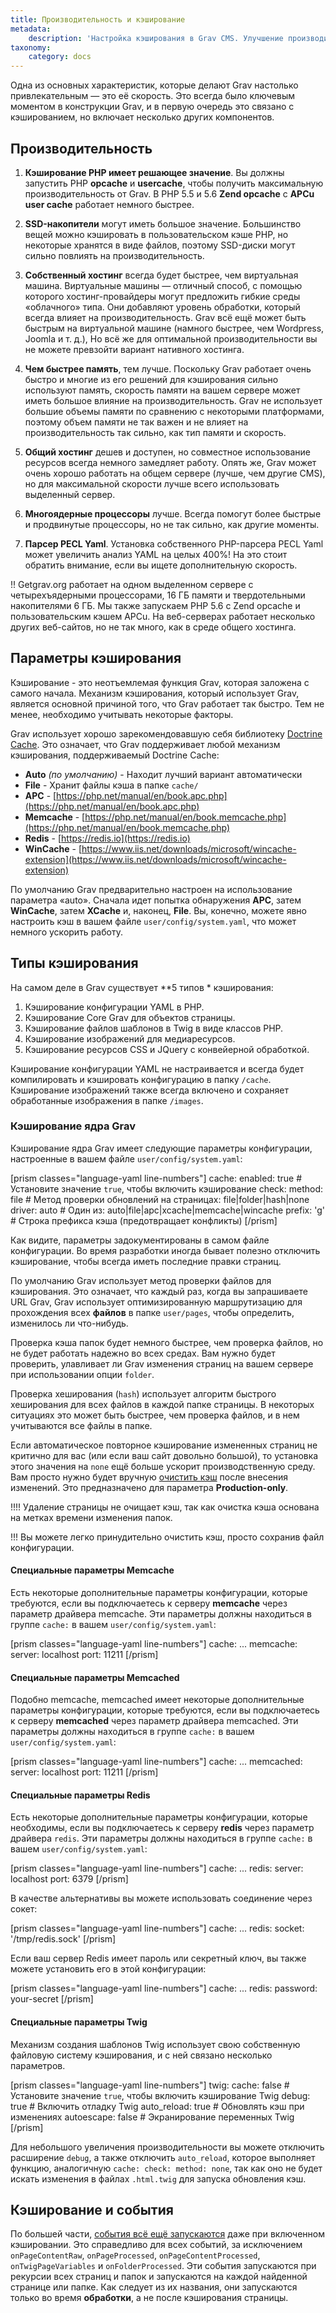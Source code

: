 ```yaml
---
title: Производительность и кэширование
metadata:
    description: 'Настройка кэширования в Grav CMS. Улучшение производительности.'
taxonomy:
    category: docs
---
```


Одна из основных характеристик, которые делают Grav настолько привлекательным — это её скорость. Это всегда было ключевым моментом в конструкции Grav, и в первую очередь это связано с кэшированием, но включает несколько других компонентов.

## Производительность

1. **Кэширование PHP имеет решающее значение**. Вы должны запустить PHP **opcache** и **usercache**, чтобы получить максимальную производительность от Grav. В PHP 5.5 и 5.6 **Zend opcache** с **APCu user cache** работает немного быстрее.

2. **SSD-накопители** могут иметь большое значение. Большинство вещей можно кэшировать в пользовательском кэше PHP, но некоторые хранятся в виде файлов, поэтому SSD-диски могут сильно повлиять на производительность.

3. **Собственный хостинг** всегда будет быстрее, чем виртуальная машина. Виртуальные машины — отличный способ, с помощью которого хостинг-провайдеры могут предложить гибкие среды «облачного» типа. Они добавляют уровень обработки, который всегда влияет на производительность. Grav всё ещё может быть быстрым на виртуальной машине (намного быстрее, чем Wordpress, Joomla и т. д.), Но всё же для оптимальной производительности вы не можете превзойти вариант нативного хостинга.

4. **Чем быстрее память**, тем лучше. Поскольку Grav работает очень быстро и многие из его решений для кэширования сильно используют память, скорость памяти на вашем сервере может иметь большое влияние на производительность. Grav не использует большие объемы памяти по сравнению с некоторыми платформами, поэтому объем памяти не так важен и не влияет на производительность так сильно, как тип памяти и скорость.

5. **Общий хостинг** дешев и доступен, но совместное использование ресурсов всегда немного замедляет работу. Опять же, Grav может очень хорошо работать на общем сервере (лучше, чем другие CMS), но для максимальной скорости лучше всего использовать выделенный сервер.

6. **Многоядерные процессоры** лучше. Всегда помогут более быстрые и продвинутые процессоры, но не так сильно, как другие моменты.

7. **Парсер PECL Yaml**. Установка собственного PHP-парсера PECL Yaml может увеличить анализ YAML на целых 400%! На это стоит обратить внимание, если вы ищете дополнительную скорость.

!! Getgrav.org работает на одном выделенном сервере с четырехъядерными процессорами, 16 ГБ памяти и твердотельными накопителями 6 ГБ. Мы также запускаем PHP 5.6 с Zend opcache и пользовательским кэшем APCu. На веб-серверах работает несколько других веб-сайтов, но не так много, как в среде общего хостинга.

## Параметры кэширования

Кэширование - это неотъемлемая функция Grav, которая заложена с самого начала. Механизм кэширования, который использует Grav, является основной причиной того, что Grav работает так быстро. Тем не менее, необходимо учитывать некоторые факторы.

Grav использует хорошо зарекомендовавшую себя библиотеку [Doctrine Cache](https://www.doctrine-project.org/projects/doctrine-cache/en/latest/index.html). Это означает, что Grav поддерживает любой механизм кэширования, поддерживаемый Doctrine Cache:

* **Auto** _(по умолчанию)_ - Находит лучший вариант автоматически
* **File** - Хранит файлы кэша в папке `cache/`
* **APC** - [https://php.net/manual/en/book.apc.php](https://php.net/manual/en/book.apc.php)
* **Memcache** - [https://php.net/manual/en/book.memcache.php](https://php.net/manual/en/book.memcache.php)
* **Redis** - [https://redis.io](https://redis.io)
* **WinCache** - [https://www.iis.net/downloads/microsoft/wincache-extension](https://www.iis.net/downloads/microsoft/wincache-extension)

По умолчанию Grav предварительно настроен на использование параметра «auto». Сначала идет попытка обнаружения **APC**, затем **WinCache**, затем **XCache** и, наконец, **File**. Вы, конечно, можете явно настроить кэш в вашем файле `user/config/system.yaml`, что может немного ускорить работу.

## Типы кэширования

На самом деле в Grav существует **5 типов * кэширования:

1. Кэширование конфигурации YAML в PHP.
2. Кэширование Core Grav для объектов страницы.
3. Кэширование файлов шаблонов в Twig в виде классов PHP.
4. Кэширование изображений для медиаресурсов.
5. Кэширование ресурсов CSS и JQuery с конвейерной обработкой.

Кэширование конфигурации YAML не настраивается и всегда будет компилировать и кэшировать конфигурацию в папку `/cache`. Кэширование изображений также всегда включено и сохраняет обработанные изображения в папке `/images`.

### Кэширование ядра Grav

Кэширование ядра Grav имеет следующие параметры конфигурации, настроенные в вашем файле `user/config/system.yaml`:

[prism classes="language-yaml line-numbers"]
cache:
  enabled: true                        # Установите значение `true`, чтобы включить кэширование
  check:
    method: file                       # Метод проверки обновлений на страницах: file|folder|hash|none
  driver: auto                         # Один из: auto|file|apc|xcache|memcache|wincache
  prefix: 'g'                          # Строка префикса кэша (предотвращает конфликты)
[/prism]

Как видите, параметры задокументированы в самом файле конфигурации. Во время разработки иногда бывает полезно отключить кэширование, чтобы всегда иметь последние правки страниц.

По умолчанию Grav использует метод проверки файлов для кэширования. Это означает, что каждый раз, когда вы запрашиваете URL Grav, Grav использует оптимизированную маршрутизацию для прохождения всех **файлов** в папке `user/pages`, чтобы определить, изменилось ли что-нибудь.

Проверка кэша папок будет немного быстрее, чем проверка файлов, но не будет работать надежно во всех средах. Вам нужно будет проверить, улавливает ли Grav изменения страниц на вашем сервере при использовании опции `folder`.

Проверка хеширования (`hash`) использует алгоритм быстрого хеширования для всех файлов в каждой папке страницы. В некоторых ситуациях это может быть быстрее, чем проверка файлов, и в нем учитываются все файлы в папке.

Если автоматическое повторное кэширование измененных страниц не критично для вас (или если ваш сайт довольно большой), то установка этого значения на `none` ещё больше ускорит производственную среду. Вам просто нужно будет вручную [очистить кэш](../grav-cli#ochistka-kesha) после внесения изменений. Это предназначено для параметра **Production-only**.

!!!! Удаление страницы не очищает кэш, так как очистка кэша основана на метках времени изменения папок.

<!-- -->

!!! Вы можете легко принудительно очистить кэш, просто сохранив файл конфигурации.

#### Специальные параметры Memcache

Есть некоторые дополнительные параметры конфигурации, которые требуются, если вы подключаетесь к серверу **memcache** через параметр драйвера memcache. Эти параметры должны находиться в группе `cache:` в вашем `user/config/system.yaml`:

[prism classes="language-yaml line-numbers"]
cache:
  ...
  memcache:
    server: localhost
    port: 11211
[/prism]

#### Специальные параметры Memcached

Подобно memcache, memcached имеет некоторые дополнительные параметры конфигурации, которые требуются, если вы подключаетесь к серверу **memcached** через параметр драйвера memcached. Эти параметры должны находиться в группе `cache:` в вашем `user/config/system.yaml`:

[prism classes="language-yaml line-numbers"]
cache:
  ...
  memcached:
    server: localhost
    port: 11211
[/prism]


#### Специальные параметры Redis

Есть некоторые дополнительные параметры конфигурации, которые необходимы, если вы подключаетесь к серверу **redis** через параметр драйвера `redis`. Эти параметры должны находиться в группе `cache:` в вашем `user/config/system.yaml`:

[prism classes="language-yaml line-numbers"]
cache:
  ...
  redis:
    server: localhost
    port: 6379
[/prism]

В качестве альтернативы вы можете использовать соединение через сокет:

[prism classes="language-yaml line-numbers"]
cache:
  ...
  redis:
    socket: '/tmp/redis.sock'
[/prism]

Если ваш сервер Redis имеет пароль или секретный ключ, вы также можете установить его в этой конфигурации:

[prism classes="language-yaml line-numbers"]
cache:
  ...
  redis:
    password: your-secret
[/prism]

#### Специальные параметры Twig

Механизм создания шаблонов Twig использует свою собственную файловую систему кэширования, и с ней связано несколько параметров.

[prism classes="language-yaml line-numbers"]
twig:
  cache: false                          # Установите значение `true`, чтобы включить кэширование Twig
  debug: true                           # Включить отладку Twig
  auto_reload: true                     # Обновлять кэш при изменениях
  autoescape: false                     # Экранирование переменных Twig
[/prism]

Для небольшого увеличения производительности вы можете отключить расширение `debug`, а также отключить `auto_reload`, которое выполняет функцию, аналогичную `cache: check: method: none`, так как оно не будет искать изменения в файлах `.html.twig` для запуска обновления кэш.

## Кэширование и события

По большей части, [события всё ещё запускаются](/plugins/event-hooks) даже при включенном кэшировании. Это справедливо для всех событий, за исключением `onPageContentRaw`, `onPageProcessed`, `onPageContentProcessed`, `onTwigPageVariables` и `onFolderProcessed`. Эти события запускаются при рекурсии всех страниц и папок и запускаются на каждой найденной странице или папке. Как следует из их названия, они запускаются только во время **обработки**, а не после кэширования страницы.
